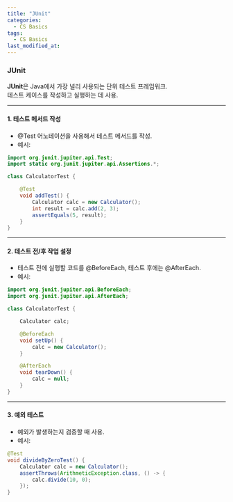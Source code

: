 ```yaml
---
title: "JUnit"
categories:
  - CS Basics
tags:
  - CS Basics
last_modified_at: 
---
```


### JUnit
**JUnit**은 Java에서 가장 널리 사용되는 단위 테스트 프레임워크.  
테스트 케이스를 작성하고 실행하는 데 사용.

---

#### 1. 테스트 메서드 작성
- @Test 어노테이션을 사용해서 테스트 메서드를 작성.
- 예시:
```java
import org.junit.jupiter.api.Test;
import static org.junit.jupiter.api.Assertions.*;

class CalculatorTest {

    @Test
    void addTest() {
        Calculator calc = new Calculator();
        int result = calc.add(2, 3);
        assertEquals(5, result);
    }
}
```

---

#### 2. 테스트 전/후 작업 설정
- 테스트 전에 실행할 코드를 @BeforeEach, 테스트 후에는 @AfterEach.
- 예시:
```java
import org.junit.jupiter.api.BeforeEach;
import org.junit.jupiter.api.AfterEach;

class CalculatorTest {

    Calculator calc;

    @BeforeEach
    void setUp() {
        calc = new Calculator();
    }

    @AfterEach
    void tearDown() {
        calc = null;
    }
}
```
---

#### 3. 예외 테스트
- 예외가 발생하는지 검증할 때 사용.
- 예시:
```java
@Test
void divideByZeroTest() {
    Calculator calc = new Calculator();
    assertThrows(ArithmeticException.class, () -> {
        calc.divide(10, 0);
    });
}
```